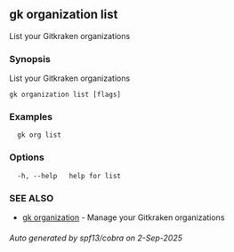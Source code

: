 ## gk organization list

List your Gitkraken organizations

### Synopsis

List your Gitkraken organizations

```
gk organization list [flags]
```

### Examples

```
  gk org list
```

### Options

```
  -h, --help   help for list
```

### SEE ALSO

* [gk organization](gk_organization.md)	 - Manage your Gitkraken organizations

###### Auto generated by spf13/cobra on 2-Sep-2025

